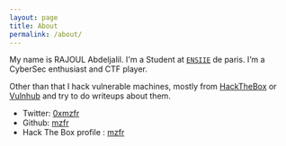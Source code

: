 ```yaml
---
layout: page
title: About
permalink: /about/
---
```


My name is RAJOUL Abdeljalil. I'm a Student at [`ENSIIE`](https://www.ensiie.fr/) de paris. I’m a CyberSec enthusiast and CTF player. 

Other than that I hack vulnerable machines, mostly from [HackTheBox](http://hackthebox.eu/) or [Vulnhub](http://vulnhub.com/) and try to do writeups about them.


* Twitter: [0xmzfr](https://twitter.com/@rajoul6)
* Github: [mzfr](https://github.com/rajoul)
* Hack The Box profile : [mzfr](https://www.hackthebox.eu/home/users/profile/94847)

